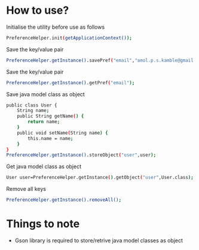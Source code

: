 # How to use?

Initialise the utility before use as follows
```sh
PreferenceHelper.init(getApplicationContext());
```
Save the key/value pair
```sh
PreferenceHelper.getInstance().savePref("email","amol.p.s.kamble@gmail.com");
```
Save the key/value pair
```sh
PreferenceHelper.getInstance().getPref("email");
```

Save java model class as object
```sh
public class User {
    String name;
    public String getName() {
        return name;
    }
    public void setName(String name) {
        this.name = name;
    }
}
PreferenceHelper.getInstance().storeObject("user",user);
```

Get java model class as object
```sh
User user=PreferenceHelper.getInstance().getObject("user",User.class);
```

Remove all keys
```sh
PreferenceHelper.getInstance().removeAll();
```
# Things to note

  - Gson library is required to store/retrive java model classes as object

